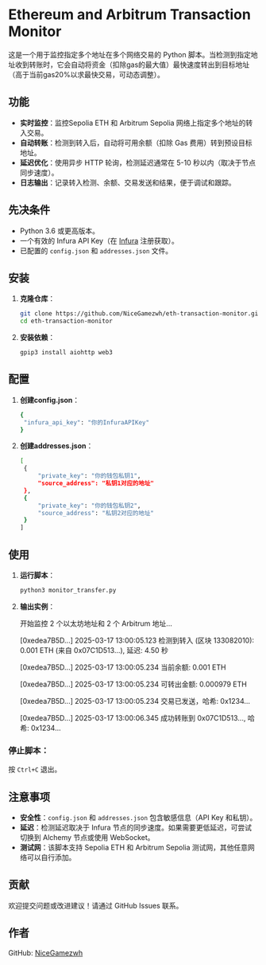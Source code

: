 # Ethereum and Arbitrum Transaction Monitor

这是一个用于监控指定多个地址在多个网络交易的 Python 脚本。当检测到指定地址收到转账时，它会自动将资金（扣除gas的最大值）最快速度转出到目标地址（高于当前gas20%以求最快交易，可动态调整）。

## 功能
- **实时监控**：监控Sepolia ETH 和 Arbitrum Sepolia 网络上指定多个地址的转入交易。
- **自动转账**：检测到转入后，自动将可用余额（扣除 Gas 费用）转到预设目标地址。
- **延迟优化**：使用异步 HTTP 轮询，检测延迟通常在 5-10 秒以内（取决于节点同步速度）。
- **日志输出**：记录转入检测、余额、交易发送和结果，便于调试和跟踪。

## 先决条件
- Python 3.6 或更高版本。
- 一个有效的 Infura API Key（在 [Infura](https://infura.io/) 注册获取）。
- 已配置的 `config.json` 和 `addresses.json` 文件。

## 安装
1. **克隆仓库**：
   ```bash
   git clone https://github.com/NiceGamezwh/eth-transaction-monitor.git
   cd eth-transaction-monitor
1. **安装依赖**：
   ```bash
   gpip3 install aiohttp web3
## 配置
1. **创建config.json**：
   ```bash
   {
    "infura_api_key": "你的InfuraAPIKey"
   }
1. **创建addresses.json**：
   ```bash
   [
    {
        "private_key": "你的钱包私钥1",
        "source_address": "私钥1对应的地址"
    },
    {
        "private_key": "你的钱包私钥2",
        "source_address": "私钥2对应的地址"
    }
   ]
## 使用
1. **运行脚本**：
   ```bash
   python3 monitor_transfer.py
1. **输出实例**：

   开始监控 2 个以太坊地址和 2 个 Arbitrum 地址...  

   [0xedea7B5D...] 2025-03-17 13:00:05.123 检测到转入 (区块 133082010): 0.001 ETH (来自 0x07C1D513...), 延迟: 4.50 秒  

   [0xedea7B5D...] 2025-03-17 13:00:05.234 当前余额: 0.001 ETH  

   [0xedea7B5D...] 2025-03-17 13:00:05.234 可转出金额: 0.000979 ETH  

   [0xedea7B5D...] 2025-03-17 13:00:05.234 交易已发送，哈希: 0x1234...  

   [0xedea7B5D...] 2025-03-17 13:00:06.345 成功转账到 0x07C1D513..., 哈希: 0x1234...  


### 停止脚本：
按 `Ctrl+C` 退出。

## 注意事项
- **安全性**：`config.json` 和 `addresses.json` 包含敏感信息（API Key 和私钥）。
- **延迟**：检测延迟取决于 Infura 节点的同步速度。如果需要更低延迟，可尝试切换到 Alchemy 节点或使用 WebSocket。
- **测试网**：该脚本支持 Sepolia ETH 和 Arbitrum Sepolia 测试网，其他任意网络可以自行添加。

## 贡献
欢迎提交问题或改进建议！请通过 GitHub Issues 联系。

## 作者
GitHub: [NiceGamezwh](https://github.com/NiceGamezwh)
